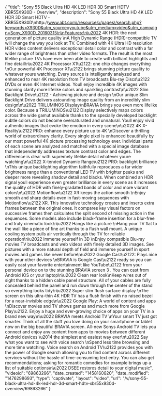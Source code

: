 {
    "title": "Sony 55 Black Ultra HD 4K LED HDR 3D Smart HDTV XBR55X930D - Overview",
    "description": "Sony 55 Black Ultra HD 4K LED HDR 3D Smart HDTV - XBR55X930D\nhttp:\/\/www.abt.com\/resources\/pages\/search.php?keywords=X930D&utm_source=youtube&utm_medium=video&utm_campaign=Sony_X930D_20160315\n\nFeatures:\n\u2022 4K HDR: the next generation of picture quality \nA High Dynamic Range (HDR)-compatible TV will change the way you look at TV. Combined with 4K Ultra HD resolution HDR video content delivers exceptional detail color and contrast with a far wider range of brightness than other video formats. The result is the most lifelike picture TVs have ever been able to create with brilliant highlights and fine detail\n\u2022 4K Processor X1\u2122: one chip changes everything \nOur powerful 4K Processor X1\u2122 brings stunning picture quality to whatever youre watching. Every source is intelligently analyzed and enhanced to near 4K resolution from TV broadcasts Blu-ray Discs\u2122 DVDs or even 4K Internet videos. Youll enjoy incredible 4K images with stunning clarity more lifelike colors and sparkling contrast\n\u2022 Slim Backlight Drive\u2122 - Achieving picture and design \nOur unique Slim Backlight Drive delivers astounding image quality from an incredibly slim design\n\u2022 TRILUMINOS Display\nBRAVIA brings you even more lifelike color. Because a TRILUMINOS\u2122 Display selectively maps colors across the wide gamut available thanks to the specially developed backlight subtle colors do not become oversaturated and unnatural. Youll enjoy vivid authentic images that evoke the emotion in every scene\n\u2022 4K X-Reality\u2122 PRO: enhance every picture up to 4K \nDiscover a thrilling world of extraordinary clarity. Every single pixel is enhanced beautifully by our most powerful 4K picture processing technology ever. Individual parts of each scene are analyzed and matched with a special image database that independently addresses texture contrast color and edges. The difference is clear with supremely lifelike detail whatever youre watching\n\u2022 X-tended Dynamic Range\u2122 PRO: backlight brilliance \nThis unique backlighting algorithm faithfully reproduces a far wider brightness range than a conventional LED TV with brighter peaks and deeper more revealing shadow detail and blacks. When combined an HDR signal youll experience even greater brilliance in every scene as it increases the quality of HDR with finely-gradated bands of color and more vibrant colors\n\u2022 Motionflow\u2122 XR keeps the action smooth \nEnjoy smooth and sharp details even in fast-moving sequences with Motionflow\u2122 XR. This innovative technology creates and inserts extra frames between the original ones. It compares key visual factors on successive frames then calculates the split second of missing action in the sequences. Some models also include black-frame insertion for a blur-free and truly cinematic look\n\u2022 Hangs like a picture \nHang your TV flat to the wall like a piece of fine art thanks to a flush wall mount. A unique cooling system pulls air vertically through the TV for reliable operation\n\u2022 Immerse yourself in 3D \nEnjoy compatible Blu-ray movies TV broadcasts and web videos with finely detailed 3D images. See pictures with a more natural depth of field and immerse yourself in sport movies and games like never before\n\u2022 Google Cast\u2122: Plays nice with your other devices \nBRAVIA is Google Cast\u2122 ready so you can easily cast your favorite entertainment like YouTube\u2122 from your personal device on to the stunning BRAVIA screen 3 . You can cast from Android iOS or your laptop\n\u2022 Clean rear look\nKeep wires out of sight thanks to a hidden cable panel structure. All of your cables are fully concealed behind the panel and run down through the center of the stand so everything looks tidy\n\u2022 Super slim flush surface display \nThe screen on this ultra-thin 4K HDR TV has a flush finish with no raised bezel for a near-invisible edge\n\u2022 Google Play: A world of content and apps \nDiscover movies and TV shows games and much more from Google Play\u2122. Enjoy a huge and ever-growing choice of apps on your TV in a brand new way\n\u2022 BRAVIA meets Android TV \nYour smart TV just got smarter. Think of all the stuff you love doing on your smartphone or tablet now on the big beautiful BRAVIA screen. All-new Sonys Android TV lets you connect and enjoy any content from apps to movies between different Android devices \u2014 the simplest and easiest way ever\n\u2022 Say what you want to see with voice search \nSpend less time browsing and more time watching. Voice search on Android TV\u2122 provides you with the power of Google search allowing you to find content across different services without the hassle of time-consuming text entry. You can also get recommendations; asking for romantic comedies for example brings up a list of suitable options\n\u2022 DSEE restores detail to your digital music",
    "videoid": "69863266",
    "date_created": "1458160620",
    "date_modified": "1476298693",
    "type": "captivate",
    "layout": "video",
    "url": "\/v\/sony-55-black-ultra-hd-4k-led-hdr-3d-smart-hdtv-xbr55x930d-overview\/69863266"
}